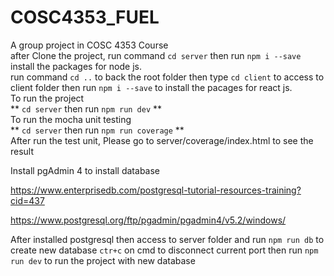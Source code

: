 # COSC4353_FUEL <br />
A group project in COSC 4353 Course <br />
after Clone the project, run command `cd server` then run `npm i --save` install the packages for node js.<br />
run command `cd ..` to back the root folder then type `cd client` to access to client folder then run `npm i --save` to install the pacages for react js.<br />
To run the project<br />
** `cd server` then run `npm run dev` ** <br />
To run the mocha unit testing <br />
** `cd server` then run `npm run coverage` ** <br />
After run the test unit, Please go to server/coverage/index.html to see the result


Install pgAdmin 4 to install database 

https://www.enterprisedb.com/postgresql-tutorial-resources-training?cid=437

https://www.postgresql.org/ftp/pgadmin/pgadmin4/v5.2/windows/

After installed postgresql
then access to server folder and run `npm run db` to create new database
`ctr+c` on cmd to disconnect current port then run `npm run dev` to run the project with new database
